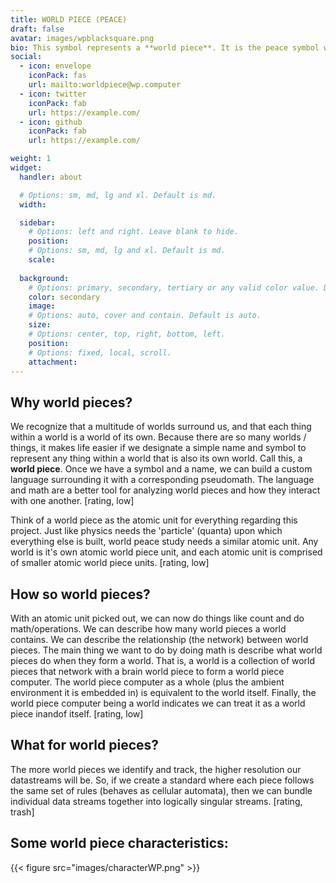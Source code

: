 ```yaml
---
title: WORLD PIECE (PEACE)
draft: false
avatar: images/wpblacksquare.png
bio: This symbol represents a **world piece**. It is the peace symbol with a capital 'W' overlayed. This symbol is trademarked, but not registered. This symbol may also be used to symbolize **world peace**.
social:
  - icon: envelope
    iconPack: fas
    url: mailto:worldpiece@wp.computer
  - icon: twitter
    iconPack: fab
    url: https://example.com/
  - icon: github
    iconPack: fab
    url: https://example.com/

weight: 1
widget:
  handler: about

  # Options: sm, md, lg and xl. Default is md.
  width:

  sidebar:
    # Options: left and right. Leave blank to hide.
    position:
    # Options: sm, md, lg and xl. Default is md.
    scale:
  
  background:
    # Options: primary, secondary, tertiary or any valid color value. Default is primary.
    color: secondary
    image:
    # Options: auto, cover and contain. Default is auto.
    size:
    # Options: center, top, right, bottom, left.
    position:
    # Options: fixed, local, scroll.
    attachment: 
---
```


## Why world pieces?

We recognize that a multitude of worlds surround us, and that each thing within a world is a world of its own. Because there are so many worlds / things, it makes life easier if we designate a simple name and symbol to represent any thing within a world that is also its own world. Call this, a **world piece**. Once we have a symbol and a name, we can build a custom language surrounding it with a corresponding pseudomath. The language and math are a better tool for analyzing world pieces and how they interact with one another. [rating, low]

Think of a world piece as the atomic unit for everything regarding this project. Just like physics needs the 'particle' (quanta) upon which everything else is built, world peace study needs a similar atomic unit. Any world is it's own atomic world piece unit, and each atomic unit is comprised of smaller atomic world piece units. [rating, low]

## How so world pieces? 

With an atomic unit picked out, we can now do things like count and do math/operations. We can describe how many world pieces a world contains. We can describe the relationship (the network) between world pieces. The main thing we want to do by doing math is describe what world pieces do when they form a world. That is, a world is a collection of world pieces that network with a brain world piece to form a world piece computer. The world piece computer as a whole (plus the ambient environment it is embedded in) is equivalent to the world itself. Finally, the world piece computer being a world indicates we can treat it as a world piece inandof itself. [rating, low]

## What for world pieces?

The more world pieces we identify and track, the higher resolution our datastreams will be. So, if we create a standard where each piece follows the same set of rules (behaves as cellular automata), then we can bundle individual data streams together into logically singular streams. [rating, trash]


## Some world piece characteristics:

{{< figure src="images/characterWP.png" >}}
